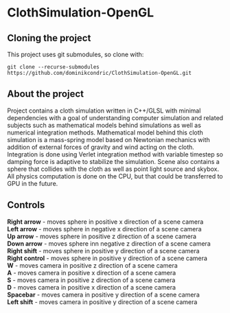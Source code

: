 # ClothSimulation-OpenGL
## Cloning the project
This project uses git submodules, so clone with:  
```
git clone --recurse-submodules https://github.com/dominikcondric/ClothSimulation-OpenGL.git
```

## About the project
Project contains a cloth simulation written in C++/GLSL with minimal dependencies with a goal of understanding computer simulation and related subjects such as 
mathematical models behind simulations as well as numerical integration methods. Mathematical model behind this cloth simulation is a mass-spring model
based on Newtonian mechanics with addition of external forces of gravity and wind acting on the cloth. Integration is done using Verlet integration method with variable timestep so damping force is adaptive to stabilize the simulation. Scene also contains a sphere that collides with the cloth as well as point light source and skybox. All physics computation is done on the CPU, but that could be transferred to GPU in the future.

## Controls
**Right arrow** - moves sphere in positive x direction of a scene camera  
**Left arrow** - moves sphere in negative x direction of a scene camera  
**Up arrow** - moves sphere in positive z direction of a scene camera  
**Down arrow** - moves sphere inn negative z direction of a scene camera  
**Right shift** - moves sphere in positive y direction of a scene camera  
**Right control** - moves sphere in positive y direction of a scene camera  
**W** - moves camera in positive z direction of a scene camera  
**A** - moves camera in positive x direction of a scene camera   
**S** - moves camera in positive z direction of a scene camera   
**D** - moves camera in positive x direction of a scene camera   
**Spacebar** - moves camera in positive y direction of a scene camera   
**Left shift** - moves camera in positive y direction of a scene camera  
